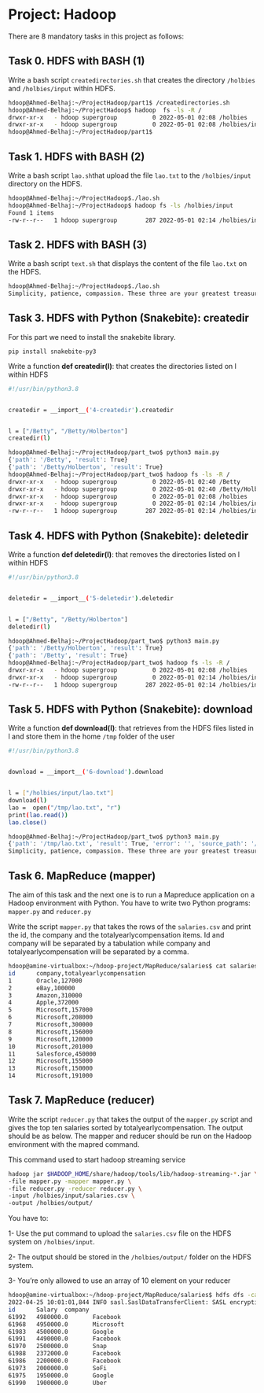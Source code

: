 # Project: Hadoop

There are 8 mandatory tasks in this project as follows:

## Task 0. HDFS with BASH (1)

Write a bash script  `createdirectories.sh`  that creates the directory  `/holbies`  and  `/holbies/input`  within HDFS.

```BASH
hdoop@Ahmed-Belhaj:~/ProjectHadoop/part1$ /createdirectories.sh
hdoop@Ahmed-Belhaj:~/ProjectHadoop$ hadoop  fs -ls -R /
drwxr-xr-x   - hdoop supergroup          0 2022-05-01 02:08 /holbies
drwxr-xr-x   - hdoop supergroup          0 2022-05-01 02:08 /holbies/input
hdoop@Ahmed-Belhaj:~/ProjectHadoop/part1$
```

## Task 1. HDFS with BASH (2)

Write a bash script  `lao.sh`that upload the file  `lao.txt`  to the  `/holbies/input`  directory on the HDFS.

```BASH
hdoop@Ahmed-Belhaj:~/ProjectHadoop$./lao.sh
hdoop@Ahmed-Belhaj:~/ProjectHadoop$ hadoop fs -ls /holbies/input
Found 1 items
-rw-r--r--   1 hdoop supergroup        287 2022-05-01 02:14 /holbies/input/lao.txt
```

## Task 2. HDFS with BASH (3)

Write a bash script  `text.sh`  that displays the content of the file  `lao.txt`  on the HDFS.

```BASH
hdoop@Ahmed-Belhaj:~/ProjectHadoop$./lao.sh
Simplicity, patience, compassion. These three are your greatest treasures. Simple in actions and thoughts, you return to the source of being. Patient with both friends and enemies, you accord with the way things are. Compassionate toward yourself, you reconcile all beings in the world.
```

## Task 3. HDFS with Python (Snakebite): createdir

For this part we need to install the snakebite library.

`pip install snakebite-py3`

Write a function  **def createdir(l)**: that creates the directories listed on l within HDFS

```BASH
#!/usr/bin/python3.8


createdir = __import__('4-createdir').createdir


l = ["/Betty", "/Betty/Holberton"]
createdir(l)

```

```BASH
hdoop@Ahmed-Belhaj:~/ProjectHadoop/part_two$ python3 main.py
{'path': '/Betty', 'result': True}
{'path': '/Betty/Holberton', 'result': True}
hdoop@Ahmed-Belhaj:~/ProjectHadoop/part_two$ hadoop fs -ls -R /
drwxr-xr-x   - hdoop supergroup          0 2022-05-01 02:40 /Betty
drwxr-xr-x   - hdoop supergroup          0 2022-05-01 02:40 /Betty/Holberton
drwxr-xr-x   - hdoop supergroup          0 2022-05-01 02:08 /holbies
drwxr-xr-x   - hdoop supergroup          0 2022-05-01 02:14 /holbies/input
-rw-r--r--   1 hdoop supergroup        287 2022-05-01 02:14 /holbies/input/lao.txt
```

## Task 4. HDFS with Python (Snakebite): deletedir

Write a function  **def deletedir(l)**: that removes the directories listed on l within HDFS

```BASH
#!/usr/bin/python3.8


deletedir = __import__('5-deletedir').deletedir


l = ["/Betty", "/Betty/Holberton"]
deletedir(l)

```

```BASH
hdoop@Ahmed-Belhaj:~/ProjectHadoop/part_two$ python3 main.py
{'path': '/Betty/Holberton', 'result': True}
{'path': '/Betty', 'result': True}
hdoop@Ahmed-Belhaj:~/ProjectHadoop/part_two$ hadoop fs -ls -R /
drwxr-xr-x   - hdoop supergroup          0 2022-05-01 02:08 /holbies
drwxr-xr-x   - hdoop supergroup          0 2022-05-01 02:14 /holbies/input
-rw-r--r--   1 hdoop supergroup        287 2022-05-01 02:14 /holbies/input/lao.txt
```

## Task 5. HDFS with Python (Snakebite): download

Write a function  **def download(l)**: that retrieves from the HDFS files listed in l and store them in the home  `/tmp`  folder of the user

```BASH
#!/usr/bin/python3.8


download = __import__('6-download').download


l = ["/holbies/input/lao.txt"]
download(l)
lao =  open("/tmp/lao.txt", "r")
print(lao.read())
lao.close()

```

```BASH
hdoop@Ahmed-Belhaj:~/ProjectHadoop/part_two$ python3 main.py
{'path': '/tmp/lao.txt', 'result': True, 'error': '', 'source_path': '/holbies/input/lao.txt'}
Simplicity, patience, compassion. These three are your greatest treasures. Simple in actions and thoughts, you return to the source of being. Patient with both friends and enemies, you accord with the way things are. Compassionate toward yourself, you reconcile all beings in the world.
```

## Task 6. MapReduce (mapper)

The aim of this task and the next one is to run a Mapreduce application on a Hadoop environment with Python. You have to write two Python programs:  `mapper.py`  and  `reducer.py`

Write the script  `mapper.py`  that takes the rows of the  `salaries.csv`  and print the id, the company and the totalyearlycompensation items. Id and company will be separated by a tabulation while company and totalyearlycompensation will be separated by a comma.

```BASH
hdoop@amine-virtualbox:~/hdoop-project/MapReduce/salaries$ cat salaries.csv |./mapper.py 
id      company,totalyearlycompensation
1       Oracle,127000
2       eBay,100000
3       Amazon,310000
4       Apple,372000
5       Microsoft,157000
6       Microsoft,208000
7       Microsoft,300000
8       Microsoft,156000
9       Microsoft,120000
10      Microsoft,201000
11      Salesforce,450000
12      Microsoft,155000
13      Microsoft,150000
14      Microsoft,191000
```

## Task 7. MapReduce (reducer)

Write the script  `reducer.py`  that takes the output of the  `mapper.py`  script and gives the top ten salaries sorted by totalyearlycompensation. The output should be as below. The mapper and reducer should be run on the Hadoop environment with the mapred command.

This command used to start hadoop streaming service

```BASH
hadoop jar $HADOOP_HOME/share/hadoop/tools/lib/hadoop-streaming-*.jar \
-file mapper.py -mapper mapper.py \
-file reducer.py -reducer reducer.py \
-input /holbies/input/salaries.csv \
-output /holbies/output/
```

You have to:

1- Use the put command to upload the  `salaries.csv`  file on the HDFS system on  `/holbies/input`.

2- The output should be stored in the  `/holbies/output/`  folder on the HDFS system.

3- You’re only allowed to use an array of 10 element on your reducer

```BASH
hdoop@amine-virtualbox:~/hdoop-project/MapReduce/salaries$ hdfs dfs -cat /holbies/output/part-00000
2022-04-25 10:01:01,844 INFO sasl.SaslDataTransferClient: SASL encryption trust check: localHostTrusted = false, remoteHostTrusted = false
id      Salary  company
61992   4980000.0       Facebook
61968   4950000.0       Microsoft
61983   4500000.0       Google
61991   4490000.0       Facebook
61970   2500000.0       Snap
61988   2372000.0       Facebook
61986   2200000.0       Facebook
61973   2000000.0       SoFi
61975   1950000.0       Google
61990   1900000.0       Uber
```
